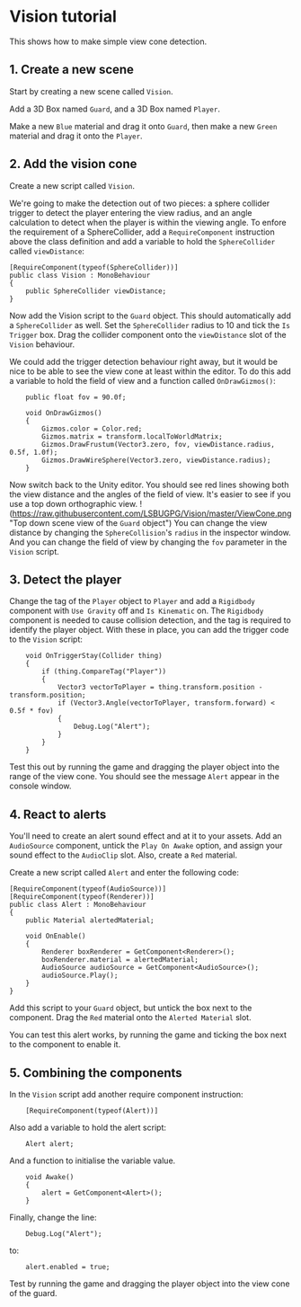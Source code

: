 # Vision tutorial

This shows how to make simple view cone detection.

## 1. Create a new scene

Start by creating a new scene called `Vision`.

Add a 3D Box named `Guard`, and a 3D Box named `Player`.

Make a new `Blue` material and drag it onto `Guard`, then make a new `Green` material and drag it onto the `Player`.

## 2. Add the vision cone

Create a new script called `Vision`.

We're going to make the detection out of two pieces: a sphere collider trigger to detect the player entering the view radius, and an angle calculation to detect when the player is within the viewing angle. To enfore the requirement of a SphereCollider, add a `RequireComponent` instruction above the class definition and add a variable to hold the `SphereCollider` called `viewDistance`:
```
[RequireComponent(typeof(SphereCollider))]
public class Vision : MonoBehaviour
{
    public SphereCollider viewDistance;
}
```

Now add the Vision script to the `Guard` object. This should automatically add a `SphereCollider` as well. Set the `SphereCollider` radius to 10 and tick the `Is Trigger` box. Drag the collider component onto the `viewDistance` slot of the `Vision` behaviour.

We could add the trigger detection behaviour right away, but it would be nice to be able to see the view cone at least within the editor. To do this add a variable to hold the field of view and a function called `OnDrawGizmos()`:
```
    public float fov = 90.0f;

    void OnDrawGizmos()
    {
        Gizmos.color = Color.red;
        Gizmos.matrix = transform.localToWorldMatrix;
        Gizmos.DrawFrustum(Vector3.zero, fov, viewDistance.radius, 0.5f, 1.0f);
        Gizmos.DrawWireSphere(Vector3.zero, viewDistance.radius);
    }
```

Now switch back to the Unity editor. You should see red lines showing both the view distance and the angles of the field of view. It's easier to see if you use a top down orthographic view.
!(https://raw.githubusercontent.com/LSBUGPG/Vision/master/ViewCone.png "Top down scene view of the `Guard` object")
You can change the view distance by changing the `SphereCollision`'s `radius` in the inspector window. And you can change the field of view by changing the `fov` parameter in the `Vision` script.

## 3. Detect the player

Change the tag of the `Player` object to `Player` and add a `Rigidbody` component with `Use Gravity` off and `Is Kinematic` on. The `Rigidbody` component is needed to cause collision detection, and the tag is required to identify the player object. With these in place, you can add the trigger code to the `Vision` script:
```
    void OnTriggerStay(Collider thing)
    {
        if (thing.CompareTag("Player"))
        {
            Vector3 vectorToPlayer = thing.transform.position - transform.position;
            if (Vector3.Angle(vectorToPlayer, transform.forward) < 0.5f * fov)
            {
                Debug.Log("Alert");
            }
        }
    }
```

Test this out by running the game and dragging the player object into the range of the view cone. You should see the message `Alert` appear in the console window.

## 4. React to alerts

You'll need to create an alert sound effect and at it to your assets. Add an `AudioSource` component, untick the `Play On Awake` option, and assign your sound effect to the `AudioClip` slot. Also, create a `Red` material.

Create a new script called `Alert` and enter the following code:
```
[RequireComponent(typeof(AudioSource))]
[RequireComponent(typeof(Renderer))]
public class Alert : MonoBehaviour
{
    public Material alertedMaterial;

    void OnEnable()
    {
        Renderer boxRenderer = GetComponent<Renderer>();
        boxRenderer.material = alertedMaterial;
        AudioSource audioSource = GetComponent<AudioSource>();
        audioSource.Play();
    }
}
```

Add this script to your `Guard` object, but untick the box next to the component. Drag the `Red` material onto the `Alerted Material` slot.

You can test this alert works, by running the game and ticking the box next to the component to enable it.

## 5. Combining the components

In the `Vision` script add another require component instruction:
```
    [RequireComponent(typeof(Alert))]
```

Also add a variable to hold the alert script:
```
    Alert alert;
```

And a function to initialise the variable value.
```
	void Awake()
	{
		alert = GetComponent<Alert>();
	}
```

Finally, change the line:
```
    Debug.Log("Alert");
```
to:
```
    alert.enabled = true;
```

Test by running the game and dragging the player object into the view cone of the guard.
